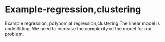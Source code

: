 # Example-regression,clustering
Example  regression, polynomial regression,clustering
The linear model is underfitting. We need to increase the complexity of the model for our problem.
